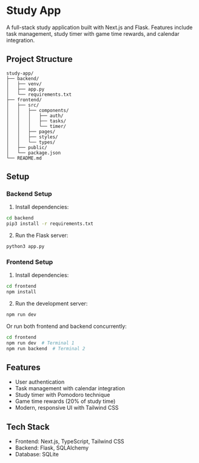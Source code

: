 # Study App

A full-stack study application built with Next.js and Flask. Features include task management, study timer with game time rewards, and calendar integration.

## Project Structure

```
study-app/
├── backend/
│   ├── venv/
│   ├── app.py
│   └── requirements.txt
├── frontend/
│   ├── src/
│   │   ├── components/
│   │   │   ├── auth/
│   │   │   ├── tasks/
│   │   │   └── timer/
│   │   ├── pages/
│   │   ├── styles/
│   │   └── types/
│   ├── public/
│   └── package.json
└── README.md
```

## Setup

### Backend Setup

1. Install dependencies:
```bash
cd backend
pip3 install -r requirements.txt
```

2. Run the Flask server:
```bash
python3 app.py
```

### Frontend Setup

1. Install dependencies:
```bash
cd frontend
npm install
```

2. Run the development server:
```bash
npm run dev
```

Or run both frontend and backend concurrently:
```bash
cd frontend
npm run dev  # Terminal 1
npm run backend  # Terminal 2
```

## Features

- User authentication
- Task management with calendar integration
- Study timer with Pomodoro technique
- Game time rewards (20% of study time)
- Modern, responsive UI with Tailwind CSS

## Tech Stack

- Frontend: Next.js, TypeScript, Tailwind CSS
- Backend: Flask, SQLAlchemy
- Database: SQLite
